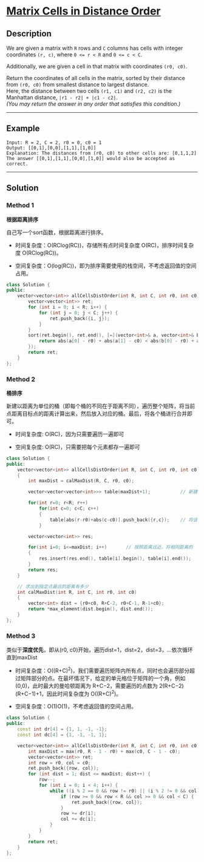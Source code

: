 # [Matrix Cells in Distance Order](https://leetcode.com/problems/matrix-cells-in-distance-order/)

## Description
We are given a matrix with `R` rows and `C` columns has cells with integer coordinates `(r, c)`, where `0 <= r < R` and `0 <= c < C`.

Additionally, we are given a cell in that matrix with coordinates `(r0, c0)`.

Return the coordinates of all cells in the matrix, sorted by their distance from `(r0, c0)` from smallest distance to largest distance.  
Here, the distance between two cells `(r1, c1)` and `(r2, c2)` is the Manhattan distance, `|r1 - r2| + |c1 - c2|`.  
*(You may return the answer in any order that satisfies this condition.)*

---

## Example
```
Input: R = 2, C = 2, r0 = 0, c0 = 1
Output: [[0,1],[0,0],[1,1],[1,0]]
Explanation: The distances from (r0, c0) to other cells are: [0,1,1,2]
The answer [[0,1],[1,1],[0,0],[1,0]] would also be accepted as correct.
```
---

## Solution
### Method 1
**根据距离排序**

自己写一个sort函数，根据距离进行排序。

* 时间复杂度：O(RClog(RC))，存储所有点时间复杂度 O(RC)，排序时间复杂度 O(RClog(RC))。

* 空间复杂度：O(log(RC))，即为排序需要使用的栈空间，不考虑返回值的空间占用。

```c++
class Solution {
public:
    vector<vector<int>> allCellsDistOrder(int R, int C, int r0, int c0) {
        vector<vector<int>> ret;
        for (int i = 0; i < R; i++) {
            for (int j = 0; j < C; j++) {
                ret.push_back({i, j});
            }
        }
        sort(ret.begin(), ret.end(), [=](vector<int>& a, vector<int>& b) {
            return abs(a[0] - r0) + abs(a[1] - c0) < abs(b[0] - r0) + abs(b[1] - c0);
        });
        return ret;
    }
};
```

### Method 2
**桶排序**

新建以距离为单位的桶（即每个桶的不同在于距离不同），遍历整个矩阵，将当前点距离目标点的距离计算出来，然后放入对应的桶。最后，将各个桶进行合并即可。

* 时间复杂度: O(RC)，因为只需要遍历一遍即可

* 空间复杂度: O(RC)，只需要把每个元素都存一遍即可

```c++
class Solution {
public:
    vector<vector<int>> allCellsDistOrder(int R, int C, int r0, int c0) 
    {
        int maxDist = calMaxDist(R, C, r0, c0);

        vector<vector<vector<int>>> table(maxDist+1);           // 新建桶

        for(int r=0; r<R; r++)
            for(int c=0; c<C; c++)
            {
                table[abs(r-r0)+abs(c-c0)].push_back({r,c});    // 将该点存入相应距离的数组中
            }

        vector<vector<int>> res;

        for(int i=0; i<=maxDist; i++)       // 按照距离远近，将相同距离的
        {
            res.insert(res.end(), table[i].begin(), table[i].end());
        }
        return res;
    }

    // 求出到指定点最远的距离有多少
    int calMaxDist(int R, int C, int r0, int c0)
    {
        vector<int> dist = {r0+c0, R+C-2, r0+C-1, R-1+c0};
        return *max_element(dist.begin(), dist.end());
    }
};
```
### Method 3
类似于**深度优先**，即从(r0, c0)开始，遍历dist=1，dist=2，dist=3，...依次循环直到maxDist

* 时间复杂度：O((R+C)<sup>2</sup>)，我们需要遍历矩阵内所有点，同时也会遍历部分超过矩阵部分的点。在最坏情况下，给定的单元格位于矩阵的一个角，例如 (0,0)，此时最大的曼哈顿距离为 R+C−2，需要遍历的点数为 2(R+C−2)(R+C−1)+1，因此时间复杂度为 O((R+C)<sup>2</sup>)。

* 空间复杂度：O(1)O(1)，不考虑返回值的空间占用。

```c++
class Solution {
public:
    const int dr[4] = {1, 1, -1, -1};
    const int dc[4] = {1, -1, -1, 1};

    vector<vector<int>> allCellsDistOrder(int R, int C, int r0, int c0) {
        int maxDist = max(r0, R - 1 - r0) + max(c0, C - 1 - c0);
        vector<vector<int>> ret;
        int row = r0, col = c0;
        ret.push_back({row, col});
        for (int dist = 1; dist <= maxDist; dist++) {
            row--;
            for (int i = 0; i < 4; i++) {
                while ((i % 2 == 0 && row != r0) || (i % 2 != 0 && col != c0)) {
                    if (row >= 0 && row < R && col >= 0 && col < C) {
                        ret.push_back({row, col});
                    }
                    row += dr[i];
                    col += dc[i];
                }
            }
        }
        return ret;
    }
};
```

